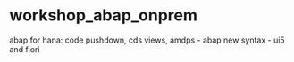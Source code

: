 # workshop_abap_onprem
abap for hana: code pushdown, cds views, amdps - abap new syntax - ui5 and fiori
